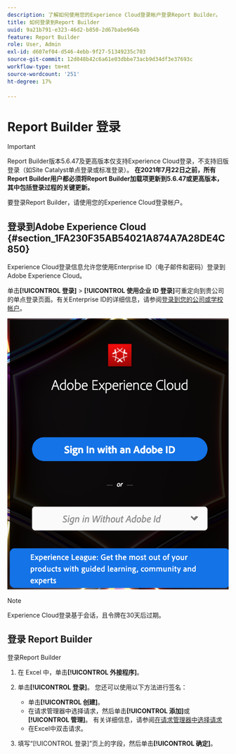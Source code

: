 ```yaml
---
description: 了解如何使用您的Experience Cloud登录帐户登录Report Builder。
title: 如何登录到Report Builder
uuid: 9a21b791-e323-46d2-b850-2d67babe964b
feature: Report Builder
role: User, Admin
exl-id: d607ef04-d546-4ebb-9f27-51349235c703
source-git-commit: 12d048b42c6a61e03dbbe73acb9d34df3e37693c
workflow-type: tm+mt
source-wordcount: '251'
ht-degree: 17%

---
```


# Report Builder 登录

>[!IMPORTANT]
>
>Report Builder版本5.6.47及更高版本仅支持Experience Cloud登录，不支持旧版登录（如Site Catalyst单点登录或标准登录）。 **在2021年7月22日之前，所有Report Builder用户都必须将Report Builder加载项更新到5.6.47或更高版本，其中包括登录过程的关键更新。**

要登录Report Builder，请使用您的Experience Cloud登录帐户。

## 登录到Adobe Experience Cloud {#section_1FA230F35AB54021A874A7A28DE4C850}

Experience Cloud登录信息允许您使用Enterprise ID（电子邮件和密码）登录到Adobe Experience Cloud。

单击&#x200B;**[!UICONTROL 登录]** > **[!UICONTROL 使用企业 ID 登录]**&#x200B;可重定向到贵公司的单点登录页面。有关Enterprise ID的详细信息，请参阅[登录到您的公司或学校帐户](https://helpx.adobe.com/cn/enterprise/kb/enterprise-id-faq.html#whatis)。

![屏幕截图显示Adobe Experience Cloud登录窗口，其中显示了使用或不使用您的Adobe ID登录的选项](assets/adobe_id_login.png)

>[!NOTE]
>
>Experience Cloud登录基于会话，且令牌在30天后过期。

## 登录 Report Builder

登录Report Builder

1. 在 Excel 中，单击&#x200B;**[!UICONTROL 外接程序]**。
1. 单击&#x200B;**[!UICONTROL 登录]**。 您还可以使用以下方法进行签名：

   * 单击&#x200B;**[!UICONTROL 创建]**。
   * 在请求管理器中选择请求，然后单击&#x200B;**[!UICONTROL 添加]**&#x200B;或&#x200B;**[!UICONTROL 管理]**。 有关详细信息，请参阅[在请求管理器中选择请求](/help/analyze/legacy-report-builder/manage-requests/r-arb-manage-requests.md)
   * 在Excel中双击请求。

1. 填写“[!UICONTROL 登录]”页上的字段，然后单击&#x200B;**[!UICONTROL 确定]**。
